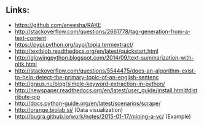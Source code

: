 ## Links:

- https://github.com/aneesha/RAKE
- http://stackoverflow.com/questions/2661778/tag-generation-from-a-text-content
- https://pypi.python.org/pypi/topia.termextract/
- http://textblob.readthedocs.org/en/latest/quickstart.html
- http://glowingpython.blogspot.com/2014/09/text-summarization-with-nltk.html
- http://stackoverflow.com/questions/5544475/does-an-algorithm-exist-to-help-detect-the-primary-topic-of-an-english-sentenc
- http://graus.nu/blog/simple-keyword-extraction-in-python/
- http://newspaper.readthedocs.org/en/latest/user_guide/install.html#distribute-pip
- http://docs.python-guide.org/en/latest/scenarios/scrape/
- http://orange.biolab.si/ (Data visualization)
- http://bugra.github.io/work/notes/2015-01-17/mining-a-vc/ (Example)

